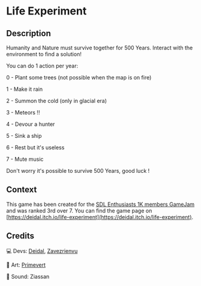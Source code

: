 # Life Experiment

## Description

Humanity and Nature must survive together for 500 Years. Interact with the environment to find a solution!

You can do 1 action per year:

0 - Plant some trees (not possible when the map is on fire)

1 - Make it rain

2 - Summon the cold (only in glacial era)

3 - Meteors !!

4 - Devour a hunter

5 - Sink a ship

6 - Rest but it's useless

7 - Mute music

Don't worry it's possible to survive 500 Years, good luck !

## Context

This game has been created for the [SDL Enthusiasts 1K members GameJam](https://itch.io/jam/sdl-enthusiasts-1k-members-gamejam) and was ranked 3rd over 7. You can find the game page on [https://deidal.itch.io/life-experiment](https://deidal.itch.io/life-experiment).

## Credits

💻 Devs: [Deidal](https://github.com/Deidalt/), [Zavezrienvu](https://github.com/LeponceA)

🎨 Art: [Primevert](https://justine-hwang.tumblr.com/)

🎵 Sound: Ziassan
